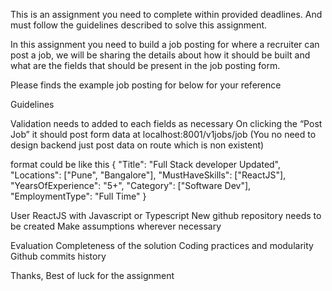 This is an assignment you need to complete within provided deadlines. And must follow the guidelines described to solve this assignment.

In this assignment you need to build  a job posting for where a recruiter can post a job, we will be sharing the details about how it should be built and what are the fields that should be present in the job posting form.

Please finds the example job posting for below for your reference




Guidelines

Validation needs to added to each fields as necessary
On clicking the “Post Job” it should post form data at localhost:8001/v1jobs/job (You no need to design backend just post data on route which is non existent) 

format could be like this
{
	"Title": "Full Stack developer Updated",
	"Locations": ["Pune", "Bangalore"],
	"MustHaveSkills": ["ReactJS"],
	"YearsOfExperience": "5+",
	"Category": ["Software Dev"],
	"EmploymentType": "Full Time"
}

User ReactJS with Javascript or Typescript
New github repository needs to be created
Make assumptions wherever necessary


Evaluation
Completeness of the solution
Coding practices and modularity
Github commits history


Thanks,
Best of luck for the assignment



